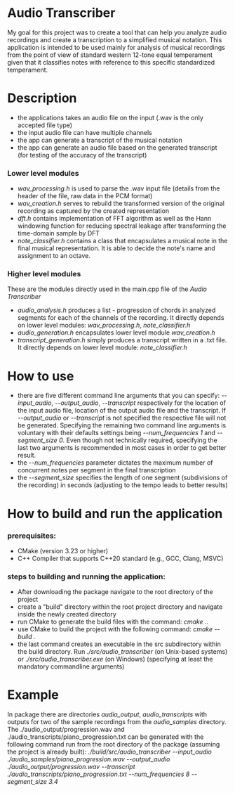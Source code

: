 #  Audio Transcriber
My goal for this project was to create a tool that can help you analyze audio recordings and create a transcription to a simplified musical notation.
This application is intended to be used mainly for analysis of musical recordings from the point of view of standard western 12-tone equal temperament given that it classifies notes with reference to this specific standardized temperament.

# Description
- the applications takes an audio file on the input (.wav is the only accepted file type)
- the input audio file can have multiple channels
- the app can generate a transcript of the musical notation
- the app can generate an audio file based on the generated transcript (for testing of the accuracy of the transcript)

### Lower level modules
- *wav_processing.h* is used to parse the .wav input file (details from the header of the file, raw data in the PCM format)
- *wav_creation.h* serves to rebuild the transformed version of the original recording as captured by the created representation
- *dft.h* contains implementation of FFT algorithm as well as the Hann windowing function for reducing spectral leakage after transforming the time-domain sample by DFT
- *note_classifier.h* contains a class that encapsulates a musical note in the final musical representation. It is able to decide the note's name and assignment to an octave.

### Higher level modules
These are the modules directly used in the main.cpp file of the *Audio Transcriber*
- *audio_analysis.h* produces a list - progression of chords in analyzed segments for each of the channels of the recording. It directly depends on lower level modules: *wav_processing.h*, *note_classifier.h*
- *audio_generation.h* encapsulates lower level module *wav_creation.h*
- *transcript_generation.h* simply produces a transcript written in a .txt file. It directly depends on lower level module: *note_classifier.h*


# How to use
- there are five different command line arguments that you can specify: *--input_audio*, *--output_audio*, *--transcript* respectively for the location of the input audio file, location of the output audio file and the transcript. If *--output_audio* or *--transcript* is not specified the respective file will not be generated. Specifying the remaining two command line arguments is voluntary with their defaults settings being *--num_frequencies 1* and *--segment_size 0*. Even though not technically required, specifying the last two arguments is recommended in most cases in order to get better result.
- the *--num_frequencies* parameter dictates the maximum number of concurrent notes per segment in the final transcription
- the *--segment_size* specifies the length of one segment (subdivisions of the recording) in seconds (adjusting to the tempo leads to better results)

# How to build and run the application
### prerequisites:
- CMake (version 3.23 or higher)
- C++ Compiler that supports C++20 standard (e.g., GCC, Clang, MSVC)

### steps to building and running the application:
- After downloading the package navigate to the root directory of the project
- create a "build" directory within the root project directory and navigate inside the newly created directory
- run CMake to generate the build files with the command: *cmake ..*
- use CMake to build the project with the following command: *cmake --build .*
- the last command creates an executable in the src subdirectory within the build directory. Run *./src/audio_transcriber* (on Unix-based systems) or *./src/audio_transcriber.exe* (on Windows) (specifying at least the mandatory commandline arguments)

# Example
In package there are directories *audio_output*, *audio_transcripts* with outputs for two of the sample recordings from the *audio_samples* directory. The ./audio_output/progression.wav and ./audio_transcripts/piano_progression.txt can be generated with the following command run from the root directory of the package (assuming the project is already built):
*./build/src/audio_transcriber --input_audio ./audio_samples/piano_progression.wav --output_audio ./audio_output/progression.wav --transcript ./audio_transcripts/piano_progression.txt --num_frequencies 8 --segment_size 3.4*